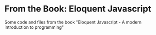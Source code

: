 # From the Book: Eloquent Javascript

Some code and files from the book "Eloquent Javascript - A modern introduction to programming"
